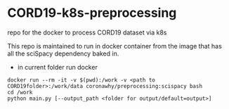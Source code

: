 # CORD19-k8s-preprocessing
repo for the docker to process CORD19 dataset via k8s

This repo is maintained to run in docker container from the image that has all the sciSpacy dependency baked in. 

- in current folder run docker
```
docker run --rm -it -v $(pwd):/work -v <path to CORD19folder>:/work/data coronawhy/preprocessing:scispacy bash
cd /work
python main.py [--output_path <folder for output/default=output>]
```
